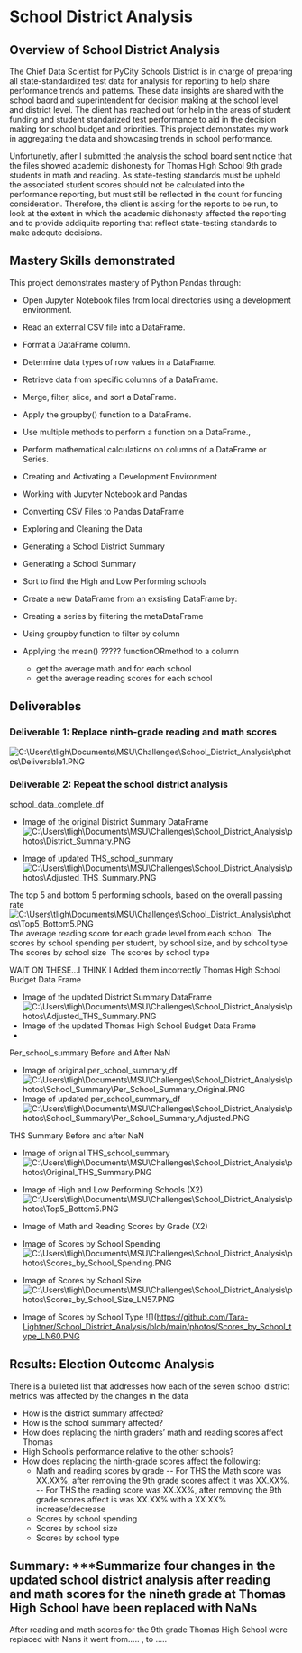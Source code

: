 # School District Analysis

## Overview of School District Analysis
The Chief Data Scientist for PyCity Schools District is in charge of preparing all state-standardized test data for analysis for reporting to help share performance trends and patterns.  These data insights are shared with the school baord and superintendent for decision making at the school level and district level.  The client has reached out for help in the areas of student funding and student standarized test performance to aid in the decision making for school budget and priorities.  This project demonstates my work in aggregating the data and showcasing trends in school performance.

Unfortunetly, after I submitted the analysis the school board sent notice that the files showed academic dishonesty for Thomas High School 9th grade students in math and reading.  As state-testing standards must be upheld the associated student scores should not be calculated into the performance reporting, but must still be reflected in the count for funding consideration.  Therefore, the client is asking for the reports to be run, to look at the extent in which the academic dishonesty affected the reporting and to provide addiquite reporting that reflect state-testing standards to make adequte decisions.

## Mastery Skills demonstrated
This project demonstrates mastery of Python Pandas through: 
- Open Jupyter Notebook files from local directories using a development environment.
- Read an external CSV file into a DataFrame.
- Format a DataFrame column.
- Determine data types of row values in a DataFrame.
- Retrieve data from specific columns of a DataFrame.
- Merge, filter, slice, and sort a DataFrame.
- Apply the groupby() function to a DataFrame.
- Use multiple methods to perform a function on a DataFrame., 
- Perform mathematical calculations on columns of a DataFrame or Series.

- Creating and Activating a Development Environment
- Working with Jupyter Notebook and Pandas
- Converting CSV Files to Pandas DataFrame
- Exploring and Cleaning the Data
- Generating a School District Summary
- Generating a School Summary
- Sort to find the High and Low Performing schools
- Create a new DataFrame from an exsisting DataFrame by:
 - Creating a series by filtering the metaDataFrame
 -  Using groupby function to filter by column
 - Applying the mean() ????? functionORmethod to a column
    - get the average math and for each school
    - get the average reading scores for each school


## Deliverables

### Deliverable 1: Replace ninth-grade reading and math scores
![C:\Users\tligh\Documents\MSU\Challenges\School_District_Analysis\photos\Deliverable1.PNG](https://github.com/Tara-Lightner/School_District_Analysis/blob/main/photos/Deliverable1.PNG)

### Deliverable 2: Repeat the school district analysis
school_data_complete_df
* Image of the original District Summary DataFrame
![C:\Users\tligh\Documents\MSU\Challenges\School_District_Analysis\photos\District_Summary.PNG](https://github.com/Tara-Lightner/School_District_Analysis/blob/main/photos/District_Summary.PNG)

* Image of updated THS_school_summary
![C:\Users\tligh\Documents\MSU\Challenges\School_District_Analysis\photos\Adjusted_THS_Summary.PNG](https://github.com/Tara-Lightner/School_District_Analysis/blob/main/photos/Adjusted_THS_Summary.PNG)

The top 5 and bottom 5 performing schools, based on the overall passing rate
![C:\Users\tligh\Documents\MSU\Challenges\School_District_Analysis\photos\Top5_Bottom5.PNG](https://github.com/Tara-Lightner/School_District_Analysis/blob/main/photos/Top5_Bottom5.PNG) 
The average reading score for each grade level from each school
![]() 
The scores by school spending per student, by school size, and by school type
![]() 
The scores by school size
![]() 
The scores by school type
![]() 




WAIT ON THESE...I THINK I Added them incorrectly
Thomas High School Budget Data Frame
![]()
* Image of the updated District Summary DataFrame
![C:\Users\tligh\Documents\MSU\Challenges\School_District_Analysis\photos\Adjusted_THS_Summary.PNG](https://github.com/Tara-Lightner/School_District_Analysis/blob/main/photos/Adjusted_THS_Summary.PNG)
* Image of the updated Thomas High School Budget Data Frame
![]()
* 
Per_school_summary Before and After NaN
* Image of original per_school_summary_df
![C:\Users\tligh\Documents\MSU\Challenges\School_District_Analysis\photos\School_Summary\Per_School_Summary_Original.PNG](https://github.com/Tara-Lightner/School_District_Analysis/blob/main/photos/School_Summary/Per_School_Summary_Original.PNG)
* Image of updated per_school_summary_df
![C:\Users\tligh\Documents\MSU\Challenges\School_District_Analysis\photos\School_Summary\Per_School_Summary_Adjusted.PNG](https://github.com/Tara-Lightner/School_District_Analysis/blob/main/photos/School_Summary/Per_School_Summary_Adjusted.PNG)

THS Summary Before and after NaN
* Image of orignial THS_school_summary
![C:\Users\tligh\Documents\MSU\Challenges\School_District_Analysis\photos\Original_THS_Summary.PNG](https://github.com/Tara-Lightner/School_District_Analysis/blob/main/photos/Original_THS_Summary.PNG)

* Image of High and Low Performing Schools (X2)
![C:\Users\tligh\Documents\MSU\Challenges\School_District_Analysis\photos\Top5_Bottom5.PNG](https://github.com/Tara-Lightner/School_District_Analysis/blob/main/photos/Top5_Bottom5.PNG)
* Image of Math and Reading Scores by Grade (X2)
![]()
* Image of Scores by School Spending
![C:\Users\tligh\Documents\MSU\Challenges\School_District_Analysis\photos\Scores_by_School_Spending.PNG](https://github.com/Tara-Lightner/School_District_Analysis/blob/main/photos/Scores_by_School_Spending.PNG)
* Image of Scores by School Size
![C:\Users\tligh\Documents\MSU\Challenges\School_District_Analysis\photos\Scores_by_School_Size_LN57.PNG](https://github.com/Tara-Lightner/School_District_Analysis/blob/main/photos/Scores_by_School_Spending.PNG)
* Image of Scores by School Type
![](https://github.com/Tara-Lightner/School_District_Analysis/blob/main/photos/Scores_by_School_type_LN60.PNG

## Results: Election Outcome Analysis
There is a bulleted list that addresses how each of the seven school district metrics was affected by the changes in the data 
- How is the district summary affected?
- How is the school summary affected?
- How does replacing the ninth graders’ math and reading scores affect Thomas 
- High School’s performance relative to the other schools?
- How does replacing the ninth-grade scores affect the following:
  - Math and reading scores by grade
  -- For THS the Math score was XX.XX%, after removing the 9th grade scores affect it was XX.XX%.
  -- For THS the reading score was XX.XX%, after removing the 9th grade scores affect is was XX.XX% with a XX.XX% increase/decrease
  - Scores by school spending
  - Scores by school size
  - Scores by school type

## Summary: ***Summarize four changes in the updated school district analysis after reading and math scores for the nineth grade at Thomas High School have been replaced with NaNs
After reading and math scores for the 9th grade Thomas High School were replaced with Nans it went from.....   , to .....






